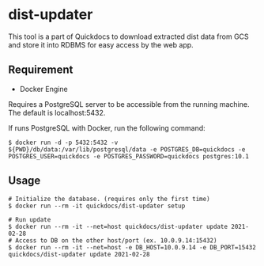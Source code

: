 # dist-updater

This tool is a part of Quickdocs to download extracted dist data from GCS and store it into RDBMS for easy access by the web app.

## Requirement

* Docker Engine

Requires a PostgreSQL server to be accessible from the running machine. The default is localhost:5432.

If runs PostgreSQL with Docker, run the following command:

```
$ docker run -d -p 5432:5432 -v ${PWD}/db/data:/var/lib/postgresql/data -e POSTGRES_DB=quickdocs -e POSTGRES_USER=quickdocs -e POSTGRES_PASSWORD=quickdocs postgres:10.1
```

## Usage

```
# Initialize the database. (requires only the first time)
$ docker run --rm -it quickdocs/dist-updater setup

# Run update
$ docker run --rm -it --net=host quickdocs/dist-updater update 2021-02-28
# Access to DB on the other host/port (ex. 10.0.9.14:15432)
$ docker run --rm -it --net=host -e DB_HOST=10.0.9.14 -e DB_PORT=15432 quickdocs/dist-updater update 2021-02-28
```
